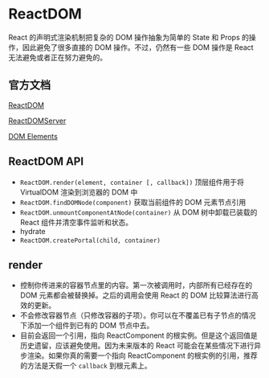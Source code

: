 # ReactDOM

React 的声明式渲染机制把复杂的 DOM 操作抽象为简单的 State 和 Props 的操作，因此避免了很多直接的 DOM 操作。不过，仍然有一些 DOM 操作是 React 无法避免或者正在努力避免的。

## 官方文档

[ReactDOM](https://reactjs.org/docs/react-dom.html)

[ReactDOMServer](https://reactjs.org/docs/react-dom-server.html)

[DOM Elements](https://reactjs.org/docs/dom-elements.html)

## ReactDOM API

* `ReactDOM.render(element, container [, callback])` 顶层组件用于将 VirtualDOM 渲染到浏览器的 DOM 中
* `ReactDOM.findDOMNode(component)` 获取当前组件的 DOM 元素节点引用
* `ReactDOM.unmountComponentAtNode(container)` 从 DOM 树中卸载已装载的 React 组件并清空事件监听和状态。
* hydrate
* `ReactDOM.createPortal(child, container)` 

## render

* 控制你传进来的容器节点里的内容。第一次被调用时，内部所有已经存在的 DOM 元素都会被替换掉。之后的调用会使用 React 的 DOM 比较算法进行高效的更新。
* 不会修改容器节点（只修改容器的子项）。你可以在不覆盖已有子节点的情况下添加一个组件到已有的 DOM 节点中去。
* 目前会返回一个引用，指向 ReactComponent 的根实例。但是这个返回值是历史遗留，应该避免使用。因为未来版本的 React 可能会在某些情况下进行异步渲染。如果你真的需要一个指向 ReactComponent 的根实例的引用，推荐的方法是天假一个 `callback` 到根元素上。







